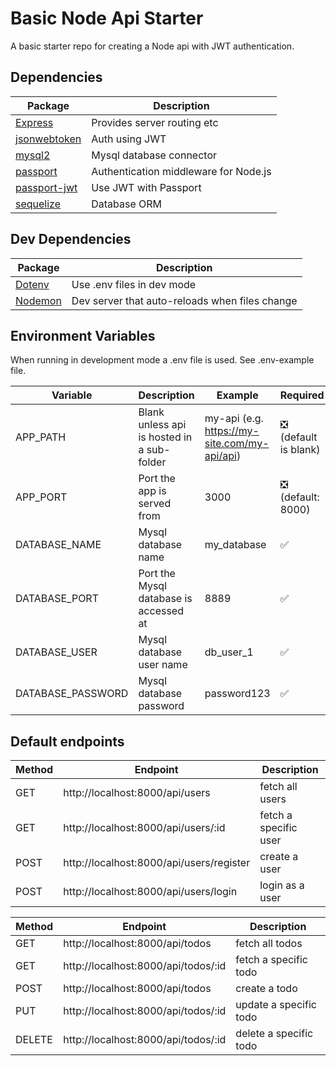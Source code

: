 # Basic Node Api Starter

A basic starter repo for creating a Node api with JWT authentication.

## Dependencies

| Package | Description |
| ------- | ----------- |
| [Express](http://expressjs.com) | Provides server routing etc |
| [jsonwebtoken](https://github.com/auth0/node-jsonwebtoken) | Auth using JWT |
| [mysql2](https://github.com/sidorares/node-mysql2) | Mysql database connector |
| [passport](http://www.passportjs.org) | Authentication middleware for Node.js |
| [passport-jwt](http://www.passportjs.org/packages/passport-jwt/) | Use JWT with Passport |
| [sequelize](https://sequelize.org) | Database ORM |



## Dev Dependencies

| Package | Description |
| ------- | ----------- |
| [Dotenv](https://github.com/motdotla/dotenv) | Use .env files in dev mode |
| [Nodemon](https://github.com/remy/nodemon/) | Dev server that auto-reloads when files change |

## Environment Variables

When running in development mode a .env file is used. See .env-example file.

| Variable | Description | Example | Required |
| -------- | ----------- | ------- | -------- |
| APP_PATH | Blank unless api is hosted in a sub-folder | my-api (e.g. https://my-site.com/my-api/api) | :negative_squared_cross_mark: (default is blank) |
| APP_PORT | Port the app is served from | 3000 | :negative_squared_cross_mark: (default: 8000) |
| DATABASE_NAME | Mysql database name | my_database | :white_check_mark: |
| DATABASE_PORT | Port the Mysql database is accessed at | 8889 | :white_check_mark: |
| DATABASE_USER | Mysql database user name | db_user_1 | :white_check_mark: |
| DATABASE_PASSWORD | Mysql database password | password123 | :white_check_mark: |

## Default endpoints

| Method | Endpoint | Description |
| ------ | -------- | ----------- |
| GET | http://localhost:8000/api/users | fetch all users |
| GET | http://localhost:8000/api/users/:id | fetch a specific user |
| POST | http://localhost:8000/api/users/register | create a user |
| POST | http://localhost:8000/api/users/login | login as a user |

| Method | Endpoint | Description |
| ------ | -------- | ----------- |
| GET | http://localhost:8000/api/todos | fetch all todos |
| GET | http://localhost:8000/api/todos/:id | fetch a specific todo |
| POST | http://localhost:8000/api/todos | create a todo |
| PUT | http://localhost:8000/api/todos/:id | update a specific todo |
| DELETE | http://localhost:8000/api/todos/:id | delete a specific todo |
